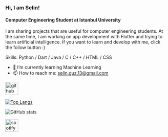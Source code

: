 ### Hi, I am Selin!
#### Computer Engineering Student at Istanbul University
I am sharing projects that are useful for computer engineering students. At the same time, I am working on app development with Flutter and trying to learn artificial intelligence. If you want to learn and develop with me, click the follow button :)

Skills: Python / Dart / Java / C / C++ / HTML / CSS

- 🌱 I’m currently learning Machine Learning 
- 📫 How to reach me: selin.guz.13@gmail.com 


[<img src='https://cdn.jsdelivr.net/npm/simple-icons@3.0.1/icons/github.svg' alt='github' height='40'>](https://github.com/selingzl)  

[![Top Langs](https://github-readme-stats.vercel.app/api/top-langs/?username=selingzl)](https://github.com/anuraghazra/github-readme-stats)

![GitHub stats](https://github-readme-stats.vercel.app/api?username=selingzl&show_icons=true)  

[<img src='https://cdn.jsdelivr.net/npm/simple-icons@3.0.1/icons/spotify.svg' alt='spotify' height='40'>](https://open.spotify.com/user/selinnguzel?si=dcf493192cc040c7)  


